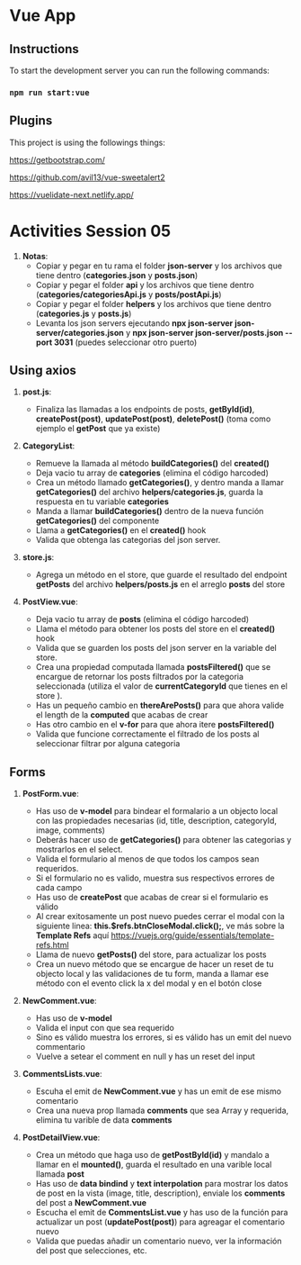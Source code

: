 # Vue App

## Instructions

To start the development server you can run the following commands:

### `npm run start:vue`

## Plugins

This project is using the followings things:

https://getbootstrap.com/

https://github.com/avil13/vue-sweetalert2

https://vuelidate-next.netlify.app/

# Activities Session 05

1. **Notas**: 
    - Copiar y pegar en tu rama el folder **json-server** y los archivos que tiene dentro (**categories.json** y **posts.json**)
    - Copiar y pegar el folder **api** y los archivos que tiene dentro (**categories/categoriesApi.js** y **posts/postApi.js**)
    - Copiar y pegar el folder **helpers** y los archivos que tiene dentro (**categories.js** y **posts.js**)
    - Levanta los json servers ejecutando **npx json-server json-server/categories.json** y **npx json-server json-server/posts.json --port 3031** (puedes seleccionar otro puerto)
  
## Using axios

1. **post.js**:
     - Finaliza las llamadas a los endpoints de posts, **getById(id)**, **createPost(post)**, **updatePost(post)**, **deletePost()** (toma como ejemplo el **getPost** que ya existe)
  
2. **CategoryList**:
     - Remueve la llamada al método **buildCategories()** del **created()**
     - Deja vacio tu array de **categories** (elimina el código harcoded)
     - Crea un método llamado **getCategories()**, y dentro manda a llamar **getCategories()** del archivo **helpers/categories.js**, guarda la respuesta en tu variable **categories**
     - Manda a llamar **buildCategories()** dentro de la nueva función **getCategories()** del componente
     - Llama a **getCategories()** en el **created()** hook
     - Valida que obtenga las categorias del json server.
       
3. **store.js**:
     - Agrega un método en el store, que guarde el resultado del endpoint **getPosts** del archivo **helpers/posts.js** en el arreglo **posts** del store
  
3. **PostView.vue**:
     - Deja vacio tu array de **posts** (elimina el código harcoded)
     - Llama el método para obtener los posts del store en el **created()** hook
     - Valida que se guarden los posts del json server en la variable del store.
     - Crea una propiedad computada llamada **postsFiltered()** que se encargue de retornar los posts filtrados por la categoria seleccionada (utiliza el valor de **currentCategoryId** que tienes en el store ).
     - Has un pequeño cambio en **thereArePosts()** para que ahora valide el length de la **computed** que acabas de crear
     - Has otro cambio en el **v-for** para que ahora itere **postsFiltered()**
     - Valida que funcione correctamente el filtrado de los posts al seleccionar filtrar por alguna categoria
       
## Forms

1. **PostForm.vue**:
     - Has uso de **v-model** para bindear el formalario a un objecto local con las propiedades necesarias (id, title, description, categoryId, image, comments) 
     - Deberás hacer uso de **getCategories()** para obtener las categorias y mostrarlos en el select.
     - Valida el formulario al menos de que todos los campos sean requeridos.
     - Si el formulario no es valido, muestra sus respectivos errores de cada campo
     - Has uso de **createPost** que acabas de crear si el formulario es válido
     - Al crear exitosamente un post nuevo puedes cerrar el modal con la siguiente linea: **this.$refs.btnCloseModal.click();**, ve más sobre la **Template Refs** aquí https://vuejs.org/guide/essentials/template-refs.html
     - Llama de nuevo **getPosts()** del store, para actualizar los posts
     - Crea un nuevo método que se encargue de hacer un reset de tu objecto local y las validaciones de tu form, manda a llamar ese método con el evento click la x del modal y en el botón close

2. **NewComment.vue**:
     - Has uso de **v-model**
     - Valida el input con que sea requerido
     - Sino es válido muestra los errores, si es válido has un emit del nuevo commentario
     - Vuelve a setear el comment en null y has un reset del input
  
3. **CommentsLists.vue**:
     - Escuha el emit de **NewComment.vue** y has un emit de ese mismo comentario
     - Crea una nueva prop llamada **comments** que sea Array y requerida, elimina tu varible de data **comments**
  
4. **PostDetailView.vue**:
     - Crea un método que haga uso de **getPostById(id)** y mandalo a llamar en el **mounted()**, guarda el resultado en una varible local llamada **post**
     - Has uso de **data bindind** y **text interpolation** para mostrar los datos de post en la vista (image, title, description), enviale los **comments** del post a **NewComment.vue** 
     - Escucha el emit de **CommentsList.vue** y has uso de la función para actualizar un post (**updatePost(post)**) para agreagar el comentario nuevo
     - Valida que puedas añadir un comentario nuevo, ver la información del post que selecciones, etc.


